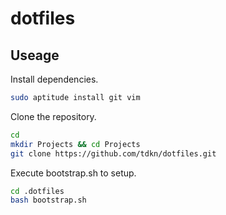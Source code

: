 dotfiles
========

Useage
------
Install dependencies.

```bash
sudo aptitude install git vim
```

Clone the repository.

```bash
cd
mkdir Projects && cd Projects
git clone https://github.com/tdkn/dotfiles.git
```

Execute bootstrap.sh to setup.

```bash
cd .dotfiles
bash bootstrap.sh
```
